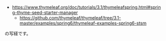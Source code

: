 - https://www.thymeleaf.org/doc/tutorials/3.1/thymeleafspring.html#spring-thyme-seed-starter-manager
  - https://github.com/thymeleaf/thymeleaf/tree/3.1-master/examples/spring6/thymeleaf-examples-spring6-stsm

の写経です。

